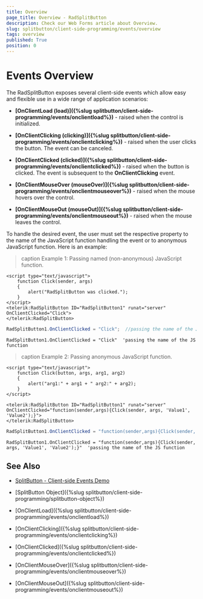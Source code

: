 ```yaml
---
title: Overview
page_title: Overview - RadSplitButton
description: Check our Web Forms article about Overview.
slug: splitbutton/client-side-programming/events/overview
tags: overview
published: True
position: 0
---
```


# Events Overview

The RadSplitButton exposes several client-side events which allow easy and flexible use in a wide range of application scenarios:

* **[OnClientLoad (load)]({%slug splitbutton/client-side-programming/events/onclientload%})** - raised when the control is initialized.

* **[OnClientClicking (clicking)]({%slug splitbutton/client-side-programming/events/onclientclicking%})** - raised when the user clicks the button. The event can be canceled.

* **[OnClientClicked (clicked)]({%slug splitbutton/client-side-programming/events/onclientclicked%})** - raised when the button is clicked. The event is subsequent to the **OnClientClicking** event.

* **[OnClientMouseOver (mouseOver)]({%slug splitbutton/client-side-programming/events/onclientmouseover%})** - raised when the mouse hovers over the control.

* **[OnClientMouseOut (mouseOut)]({%slug splitbutton/client-side-programming/events/onclientmouseout%})** - raised when the mouse leaves the control.

To handle the desired event, the user must set the respective property to the name of the JavaScript function handling the event or to anonymous JavaScript function. Here is an example:

>caption Example 1: Passing named (non-anonymous) JavaScript function.

````ASP.NET
<script type="text/javascript">
	function Click(sender, args)
	{
		alert("RadSplitButton was clicked.");
	}
</script>
<telerik:RadSplitButton ID="RadSplitButton1" runat="server" OnClientClicked="Click">
</telerik:RadSplitButton>
````

````C#
RadSplitButton1.OnClientClicked = "Click";  //passing the name of the JS function
````
````VB
RadSplitButton1.OnClientClicked = "Click"  'passing the name of the JS function
````


>caption Example 2: Passing anonymous JavaScript function.

````ASP.NET
<script type="text/javascript">
	function Click(button, args, arg1, arg2)
	{
		alert("arg1:" + arg1 + " arg2:" + arg2);
	}
</script>

<telerik:RadSplitButton ID="RadSplitButton1" runat="server" OnClientClicked="function(sender,args){Click(sender, args, 'Value1', 'Value2');}">
</telerik:RadSplitButton>
````

````C#
RadSplitButton1.OnClientClicked = "function(sender,args){Click(sender, args, 'Value1', 'Value2');}"; //passing the name of the JS function
````
````VB
RadSplitButton1.OnClientClicked = "function(sender,args){Click(sender, args, 'Value1', 'Value2');}"  'passing the name of the JS function
````

## See Also

 * [SplitButton - Client-side Events Demo](https://demos.telerik.com/aspnet-ajax/splitbutton/client-side-api/client-side-events/defaultcs.aspx)
 
 * [SplitButton Object]({%slug splitbutton/client-side-programming/splitbutton-object%})
 
 * [OnClientLoad]({%slug splitbutton/client-side-programming/events/onclientload%})
 
 * [OnClientClicking]({%slug splitbutton/client-side-programming/events/onclientclicking%})
 
 * [OnClientClicked]({%slug splitbutton/client-side-programming/events/onclientclicked%})
 
 * [OnClientMouseOver]({%slug splitbutton/client-side-programming/events/onclientmouseover%})
 
 * [OnClientMouseOut]({%slug splitbutton/client-side-programming/events/onclientmouseout%})



